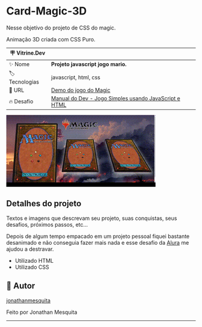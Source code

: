 # Card-Magic-3D

Nesse objetivo do projeto de CSS do magic.

Animação 3D criada com CSS Puro.

| :placard: Vitrine.Dev |     |
| -------------  | --- |
| :sparkles: Nome        | **Projeto javascript jogo mario.**
| :label: Tecnologias | javascript, html, css
| :rocket: URL         | [Demo do jogo do Magic](https://jonathanmesquita.github.io/Card-Magic-3D-main/)
| :fire: Desafio     | [Manual do Dev - Jogo Simples usando JavaScript e HTML](https://jonathanmesquita.github.io/Card-Magic-3D-main/)

<!-- Inserir imagem com a #vitrinedev ao final do link -->
![](https://github.com/jonathanmesquita/Card-Magic-3D-main/blob/main/img/magic.gif#vitrinedev)

## Detalhes do projeto

Textos e imagens que descrevam seu projeto, suas conquistas, seus desafios, próximos passos, etc...

Depois de algum tempo empacado em um projeto pessoal fiquei bastante desanimado e não conseguia fazer mais nada e esse desafio da [Alura](https://www.alura.com.br/) me ajudou a destravar.

- Utilizado HTML
- Utilizado CSS

 <h2 id="autor"> 🦸 Autor</h2>

[jonathanmesquita](https://github.com/jonathanmesquita)

<p>Feito por Jonathan Mesquita</p>
<hr>

